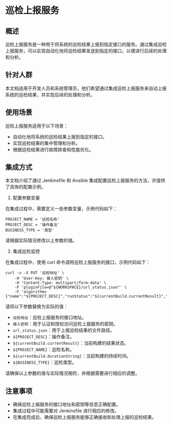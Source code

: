 # 巡检上报服务

## 概述

巡检上报服务是一种用于将系统的巡检结果上报到指定接口的服务。通过集成巡检上报服务，可以实现自动化地将巡检结果发送到指定的接口，以便进行后续的处理和分析。

## 针对人群

本文档适用于开发人员和系统管理员，他们希望通过集成巡检上报服务来自动上报系统的巡检结果，并实现后续的处理和分析。

## 使用场景

巡检上报服务适用于以下场景：

- 自动化地将系统的巡检结果上报到指定的接口。
- 实现巡检结果的集中管理和分析。
- 根据巡检结果进行故障排查和性能优化。

## 集成方式

本文档介绍了通过 Jenkinsfile 和 Ansible 集成配置巡检上报服务的方法，并提供了具体的配置示例。

1. 配置参数变量

在集成过程中，需要定义一些参数变量，示例代码如下：

```shell
PROJECT_NAME = '巡检名称'
PROJECT_DESC = '操作备注'
BUSINESS_TYPE = '类型'
```

请根据实际情况修改以上参数的值。

2. 集成巡检监控

在集成过程中，使用 curl 命令调用巡检上报服务的接口，示例代码如下：

```shell
curl -v -X PUT '巡检地址' \
	-H 'User-Key: 接入密钥' \
	-H 'Content-Type: multipart/form-data' \
	-F 'pluginFile=@"${WORKSPACE}/url_status.json"' \
	-F 'algorithm={"name":"${PROJECT_DESC}","runStatus":"${currentBuild.currentResult}","nameCode":"${PROJECT_NAME}","totalTime":"${currentBuild.durationString}","busType":"${BUSINESS_TYPE}"}'
```

请将以下参数替换为实际的值：

- `巡检地址`：巡检上报服务的接口地址。
- `接入密钥`：用于认证和授权访问巡检上报服务的密钥。
- `url_status.json`：用于上报巡检结果的文件路径。
- `${PROJECT_DESC}`：操作备注。
- `${currentBuild.currentResult}`：当前构建的结果状态。
- `${PROJECT_NAME}`：巡检名称。
- `${currentBuild.durationString}`：当前构建的持续时间。
- `${BUSINESS_TYPE}`：巡检类型。

请确保以上参数的值与实际情况相符，并根据需要进行相应的调整。

## 注意事项

- 确保巡检上报服务的接口地址和密钥等信息正确配置。
- 集成过程中可能需要对 Jenkinsfile 进行相应的修改。
- 在集成完成后，确保巡检上报服务能够正确接收和处理上报的巡检结果。
